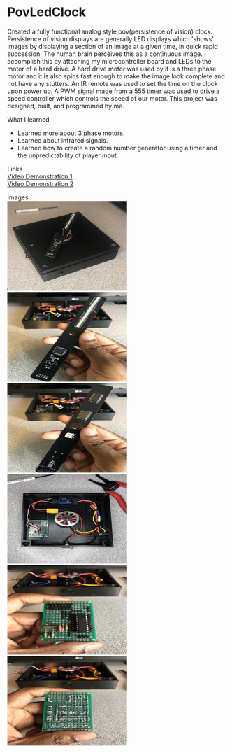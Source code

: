 # PovLedClock
Created a fully functional analog style pov(persistence of vision) clock. Persistence of vision displays are generally LED displays which 'shows' images by displaying a section of an image at a given time, in quick rapid succession. The human brain perceives this as a continuous image. I accomplish this by attaching my microcontroller board and LEDs to the motor of a hard drive. A hard drive motor was used by it is a three phase motor and it is also spins fast enough to make the image look complete and not have any stutters. An IR remote was used to set the time on the clock upon power up. A PWM signal made from a 555 timer was used to drive a speed controller which controls the speed of our motor. This project was designed, built, and programmed by me.

What I learned
* Learned more about 3 phase motors.
* Learned about infrared signals.
* Learned how to create a random number generator using a timer and the unpredictability of player input. 

Links  
[Video Demonstration 1](https://drive.google.com/file/d/1v3Be6J3bUKk0ls36GDCUN7odQP1oLxGW/view?usp=sharing)  
[Video Demonstration 2](https://drive.google.com/file/d/1yo18ABhjNDQR3-ks-yBfjAM5YF_fPyle/view?usp=sharing)

Images  
<img src = "images/pov-led-clock.jpeg" width = "274" height = "205">
<img src = "images/led-circuit-front.jpeg" width = "274" height = "205">
<img src = "images/led-circuit-back.jpeg" width = "274" height = "205">
<img src = "images/case-inside.jpeg" width = "274" height = "205">
<img src = "images/attiny-circuit-front.jpeg" width = "274" height = "205">
<img src = "images/attiny-circuit-back.jpeg" width = "274" height = "205">
